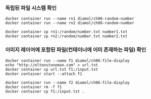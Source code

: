 ### 독립된 파일 시스템 확인
    docker container run --name rn1 diamol/ch06-random-number
    docker container run --name rn2 diamol/ch06-random-number

    docker container cp rn1:/random/number.txt number1.txt
    docker container cp rn2:/random/number.txt number2.txt

### 이미지 레이어에 포함된 파일(컨테이너에 이미 존재하는 파일) 확인
    docker container run --name f1 diamol/ch06-file-display
    echo "http://eltonstoneman.com" > url.txt
    docker container cp url.txt f1:/input.txt
    docker container start --attach f1

    docker container run --name f2 diamol/ch06-file-display
    docker container rm -f f1
    docker container cp f1:/input.txt .